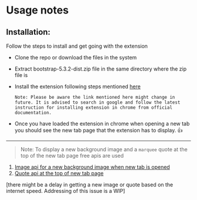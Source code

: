 # Usage notes

## Installation:
Follow the steps to install and get going with the extension
- Clone the repo or download the files in the system
- Extract bootstrap-5.3.2-dist.zip file in the same directory where the zip file is
- Install the extension following steps mentioned [here](https://support.google.com/chrome/a/answer/2714278?hl=en#:~:text=Step%202%3A%20Test%20the%20app%20or%20extension)

	```
	Note: Please be aware the link mentioned here might change in future. It is advised to search in google and follow the latest instruction for installing extension in chrome from official documentation.
	```
- Once you have loaded the extension in chrome when opening a new tab you should see the new tab page that the extension has to display. 👍

------------------
>  Note: To display a new background image and a `marquee` quote at the top of the new tab page free apis are used 

1. [Image api for a new background image when new tab is opened](https://github.com/Arunangshu37/NewTabModifierChromeExtension/blob/5cb87e5a88205cb3ad733ba64b97c61f8c839e5b/scripts/main.js#L17C9-L17C60) 
2. [Quote api at the top of new tab page](https://github.com/Arunangshu37/NewTabModifierChromeExtension/blob/5cb87e5a88205cb3ad733ba64b97c61f8c839e5b/scripts/main.js#L30C9-L30C46)

[there might be a delay in getting a new image or quote based on the internet speed. Addressing of this issue is a WIP]